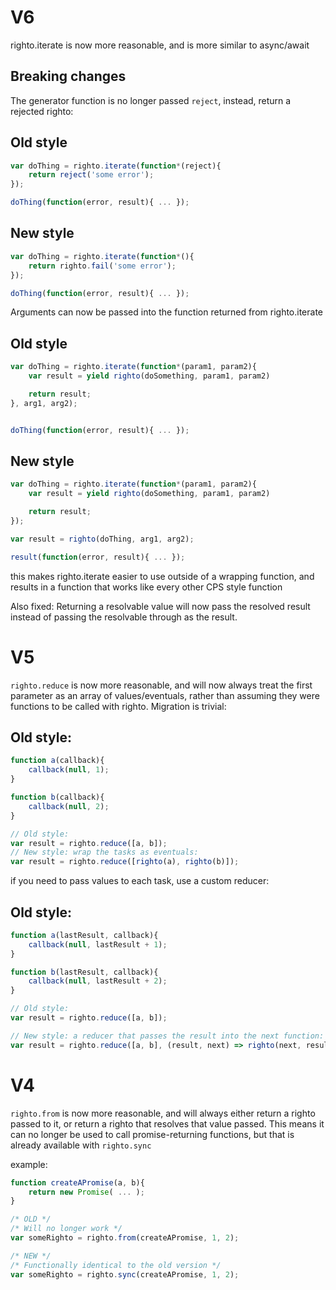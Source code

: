 # V6

righto.iterate is now more reasonable, and is more similar to async/await

## Breaking changes

The generator function is no longer passed `reject`, instead, return a rejected righto:

## Old style
```js
var doThing = righto.iterate(function*(reject){
    return reject('some error');
});

doThing(function(error, result){ ... });
```

## New style

```js
var doThing = righto.iterate(function*(){
    return righto.fail('some error');
});

doThing(function(error, result){ ... });
```

Arguments can now be passed into the function returned from righto.iterate

## Old style
```js
var doThing = righto.iterate(function*(param1, param2){
    var result = yield righto(doSomething, param1, param2)

    return result;
}, arg1, arg2);


doThing(function(error, result){ ... });
```

## New style
```js
var doThing = righto.iterate(function*(param1, param2){
    var result = yield righto(doSomething, param1, param2)

    return result;
});

var result = righto(doThing, arg1, arg2);

result(function(error, result){ ... });
```

this makes righto.iterate easier to use outside of a wrapping function, and results in a function that works like every other CPS style function

Also fixed: Returning a resolvable value will now pass the resolved result instead of passing the resolvable through as the result.

# V5

`righto.reduce` is now more reasonable, and will now always treat the first parameter as an array of values/eventuals, rather than assuming they were functions to be called with righto. Migration is trivial:

## Old style:
```javascript
function a(callback){
    callback(null, 1);
}

function b(callback){
    callback(null, 2);
}

// Old style:
var result = righto.reduce([a, b]);
// New style: wrap the tasks as eventuals:
var result = righto.reduce([righto(a), righto(b)]);
```

if you need to pass values to each task, use a custom reducer:


## Old style:
```javascript
function a(lastResult, callback){
    callback(null, lastResult + 1);
}

function b(lastResult, callback){
    callback(null, lastResult + 2);
}

// Old style:
var result = righto.reduce([a, b]);

// New style: a reducer that passes the result into the next function:
var result = righto.reduce([a, b], (result, next) => righto(next, result));
```

# V4
`righto.from` is now more reasonable, and will always either return a righto passed to it, or return a righto that resolves that value passed.
This means it can no longer be used to call promise-returning functions, but that is already available with `righto.sync`

example:

```javascript
function createAPromise(a, b){
    return new Promise( ... );
}

/* OLD */
/* Will no longer work */
var someRighto = righto.from(createAPromise, 1, 2);

/* NEW */
/* Functionally identical to the old version */
var someRighto = righto.sync(createAPromise, 1, 2);

```